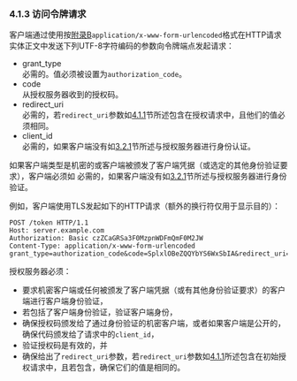 ### 4.1.3 访问令牌请求

客户端通过使用按[附录B](../AppendixB/b.md)`application/x-www-form-urlencoded`格式在HTTP请求实体正文中发送下列UTF-8字符编码的参数向令牌端点发起请求：
- grant_type    
  必需的。值必须被设置为`authorization_code`。
- code    
  从授权服务器收到的授权码。
- redirect_uri    
  必需的，若`redirect_uri`参数如[4.1.1](../Section04/4.1.1.md)节所述包含在授权请求中，且他们的值必须相同。
- client_id    
  必需的，如果客户端没有如[3.2.1](../Section03/3.2.1.md)节所述与授权服务器进行身份认证。
  
如果客户端类型是机密的或客户端被颁发了客户端凭据（或选定的其他身份验证要求），客户端必须如
  必需的，如果客户端没有如[3.2.1](../Section03/3.2.1.md)节所述与授权服务器进行身份验证。

例如，客户端使用TLS发起如下的HTTP请求（额外的换行符仅用于显示目的）：

    POST /token HTTP/1.1
    Host: server.example.com
    Authorization: Basic czZCaGRSa3F0MzpnWDFmQmF0M2JW
    Content-Type: application/x-www-form-urlencoded
    grant_type=authorization_code&code=SplxlOBeZQQYbYS6WxSbIA&redirect_uri=https%3A%2F%2Fclient%2Eexample%2Ecom%2Fcb

授权服务器必须：
- 要求机密客户端或任何被颁发了客户端凭据（或有其他身份验证要求）的客户端进行客户端身份验证，
- 若包括了客户端身份验证，验证客户端身份，
- 确保授权码颁发给了通过身份验证的机密客户端，或者如果客户端是公开的，确保代码颁发给了请求中的`client_id`，
- 验证授权码是有效的，并
- 确保给出了`redirect_uri`参数，若`redirect_uri`参数如[4.1.1](../Section04/4.1.1.md)所述包含在初始授权请求中，且若包含，确保它们的值是相同的。